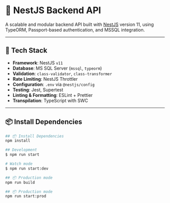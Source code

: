 # 🎯 NestJS Backend API

A scalable and modular backend API built with [NestJS](https://nestjs.com/) version 11, using TypeORM, Passport-based authentication, and MSSQL integration.

---

## 🚀 Tech Stack

- **Framework**: NestJS `v11`
- **Database**: MS SQL Server (`mssql`, `typeorm`)
- **Validation**: `class-validator`, `class-transformer`
- **Rate Limiting**: NestJS Throttler
- **Configuration**: `.env` via `@nestjs/config`
- **Testing**: Jest, Supertest
- **Linting & Formatting**: ESLint + Prettier
- **Transpilation**: TypeScript with SWC

---

## 📦 Install Dependencies

```bash
## 📦 Install Dependencies
npm install

```

```bash
## Development
$ npm run start
```

```bash
# Watch mode
$ npm run start:dev
```

```bash
## 📦 Production mode
npm run build
```

```bash
## 📦 Production mode
npm run start:prod
```